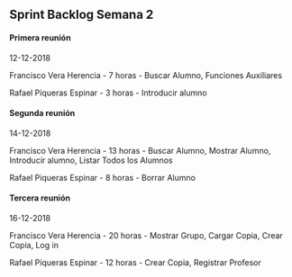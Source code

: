 
## Sprint Backlog Semana 2

#### Primera reunión 

12-12-2018

Francisco Vera Herencia - 7 horas - Buscar Alumno, Funciones Auxiliares

Rafael Piqueras Espinar - 3 horas - Introducir alumno

#### Segunda reunión

14-12-2018

Francisco Vera Herencia - 13 horas - Buscar Alumno, Mostrar Alumno, Introducir alumno, Listar Todos los Alumnos 

Rafael Piqueras Espinar - 8 horas - Borrar Alumno

#### Tercera reunión

16-12-2018

Francisco Vera Herencia - 20 horas - Mostrar Grupo, Cargar Copia, Crear Copia, Log in

Rafael Piqueras Espinar - 12  horas - Crear Copia, Registrar Profesor
